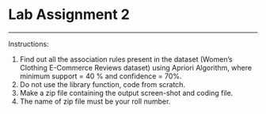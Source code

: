 # Lab Assignment 2
-------------------------------------------------------------------------------------------------------------------------------
Instructions:
1. Find out all the association rules present in the dataset (Women’s Clothing E-Commerce Reviews dataset) using Apriori Algorithm, where minimum support = 40 % and confidence = 70%.
2. Do not use the library function, code from scratch.
3. Make a zip file containing the output screen-shot and coding file.
4. The name of zip file must be your roll number.
